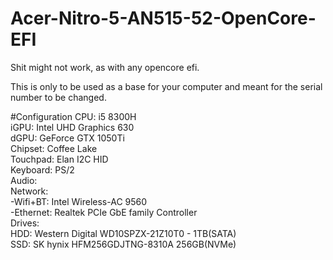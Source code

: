 # Acer-Nitro-5-AN515-52-OpenCore-EFI
Shit might not work, as with any opencore efi.<br />

This is only to be used as a base for your computer and meant for the serial number to be changed. 

#Configuration
	CPU: i5 8300H<br />
	iGPU: Intel UHD Graphics 630<br />
	dGPU: GeForce GTX 1050Ti<br />
	Chipset: Coffee Lake<br />
	Touchpad: Elan I2C HID<br />
	Keyboard: PS/2 <br />
	Audio: <br />
	Network: <br />
		-Wifi+BT: Intel Wireless-AC 9560<br />
		-Ethernet: Realtek PCIe GbE family Controller<br />
	Drives:<br />
		HDD: Western Digital WD10SPZX-21Z10T0 - 1TB(SATA)<br />
		SSD: SK hynix HFM256GDJTNG-8310A 256GB(NVMe)<br />

